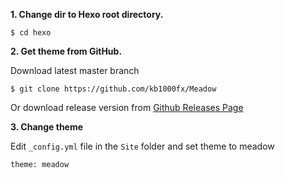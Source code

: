 **1. Change dir to Hexo root directory.**
```
$ cd hexo
```
**2. Get theme from GitHub.**

Download latest master branch
```
$ git clone https://github.com/kb1000fx/Meadow
```
Or download release version from [Github Releases Page](https://github.com/kb1000fx/Meadow/releases)

**3. Change theme**

Edit `_config.yml` file in the `Site` folder and set theme to meadow
```
theme: meadow
```

